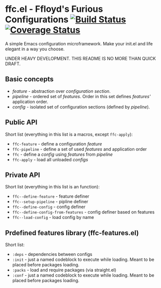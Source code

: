 # ffc.el - Ffloyd's Furious Configurations [![Build Status](https://travis-ci.org/ffloyd/ffc.svg?branch=master)](https://travis-ci.org/ffloyd/ffc) [![Coverage Status](https://coveralls.io/repos/github/ffloyd/ffc/badge.svg?branch=master)](https://coveralls.io/github/ffloyd/ffc?branch=master)

A simple Emacs configuration microframework. Make your init.el and life elegant in a way you choose.

UNDER HEAVY DEVELOPMENT. THIS README IS NO MORE THAN QUICK DRAFT. 

## Basic concepts

* _feature_ - abstraction over _configuration section_.
* _pipeline_ - ordered set of _features_. Order in this set defines _features'_ application order.
* _config_ - isolated set of configuration sections (defined by _pipeline_).

## Public API

Short list (everything in this list is a macros, except `ffc-apply`):

* `ffc-feature` - define a configuration _feature_
* `ffc-pipeline` - define a set of used _features_ and application order
* `ffc` - define a _config_ using _features_ from _pipeline_
* `ffc-apply` - load all unloaded _configs_

## Private API

Short list (everything in this list is an function):

* `ffc--define-feature` - feature definer
* `ffc--setup-pipeline` - pipline definer
* `ffc--define-config` - config definer
* `ffc--define-config-from-features` - config definer based on features
* `ffc--load-config` - load config by name

## Prdefined features library (ffc-features.el)

Short list:

* `:deps` - dependencies between configs
* `:init` - just a named codeblock to execute while loading. Meant to be placed before packages loading.
* `:packs` - load and require packages (via straight.el)
* `:conf` - just a named codeblock to execute while loading. Meant to be placed before packages loading.
